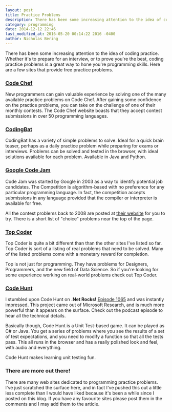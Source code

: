 ```yaml
---
layout: post
title: Practice Problems
description: There has been some increasing attention to the idea of coding practice.  Whether it's to prepare for an interview, or to prove you're the best, coding practice problems is a great way to hone you're programming skills.  Here are a few sites that provide free practice problems.
category: programming
date: 2014-12-12 22:46
last_modified_at: 2016-05-20 00:14:22 2016 -0400
author: Nicholas Bering
---
```


There has been some increasing attention to the idea of coding practice.  Whether
it's to prepare for an interview, or to prove you're the best, coding practice
problems is a great way to hone you're programming skills. Here are a few sites
that provide free practice problems.

### [Code Chef]

New programmers can gain valuable experience by solving one of the many available
practice problems on Code Chef. After gaining some confidence on the practice
problems, you can take on the challenge of one of their monthly contests. The
Code Chef website boasts that they accept contest submissions in over 50
programming languages.

### [CodingBat]

CodingBat has a variety of simple problems to solve. Ideal for a quick brain
teaser, perhaps as a daily practice problem while preparing for exams or
interviews. Problems can be solved and tested in the browser, with ideal
solutions available for each problem. Available in Java and Python.

### [Google Code Jam]

Code Jam was started by Google in 2003 as a way to identify potential job
candidates.  The Competition is algorithm-based with no preference for any
particular programming language.  In fact, the competition accepts submissions
in any language provided that the compiler or interpreter is available for free.

All the contest problems back to 2008 are posted at [their website][Code Jam Archive]
for you to try.  There is a short list of "choice" problems near the top of the
page.

### [Top Coder]

Top Coder is quite a bit different than than the other sites I've listed so far.
Top Coder is sort of a listing of real problems that need to be solved.  Many of
the listed problems come with a monetary reward for completion.

Top is not just for programming.  They have problems for Designers, Programmers,
and the new field of Data Science.  So if you're looking for some experience
working on real-world problems check out Top Coder.

### [Code Hunt]

I stumbled upon Code Hunt on **.Net Rocks!** [Episode 1065][DNR1065] and was
instantly impressed. This project came out of Microsoft Research, and is much more
powerful than it appears on the surface. Check out the podcast episode to hear
all the technical details.

Basically though, Code Hunt is a Unit Test-based game.  It can be played as C#
or Java.  You get a series of problems where you see the results of a set of
test expectations, and you need to modify a function so that all the tests pass.
This all runs in the browser and has a really polished look and feel, with audio
and everything.

Code Hunt makes learning unit testing fun.

### There are more out there&excl;

There are many web sites dedicated to programming practice problems. I've just
scratched the surface here, and in fact I've pushed this out a little less
complete than I would have liked because it's been a while since I posted on
this blog. If you have any favourite sites please post them in the comments and
I may add them to the article.

[Code Chef]: <https://www.codechef.com/>
[CodingBat]: <https://codingbat.com/>
[Google Code Jam]: <https://codingcompetitions.withgoogle.com/codejam>
[Code Jam Archive]: <https://codingcompetitions.withgoogle.com/codejam/archive>
[Top Coder]: <https://www.topcoder.com/>
[Code Hunt]: <https://www.microsoft.com/en-us/research/project/code-hunt/>
[DNR1065]: https://www.dotnetrocks.com/default.aspx?showNum=1065
